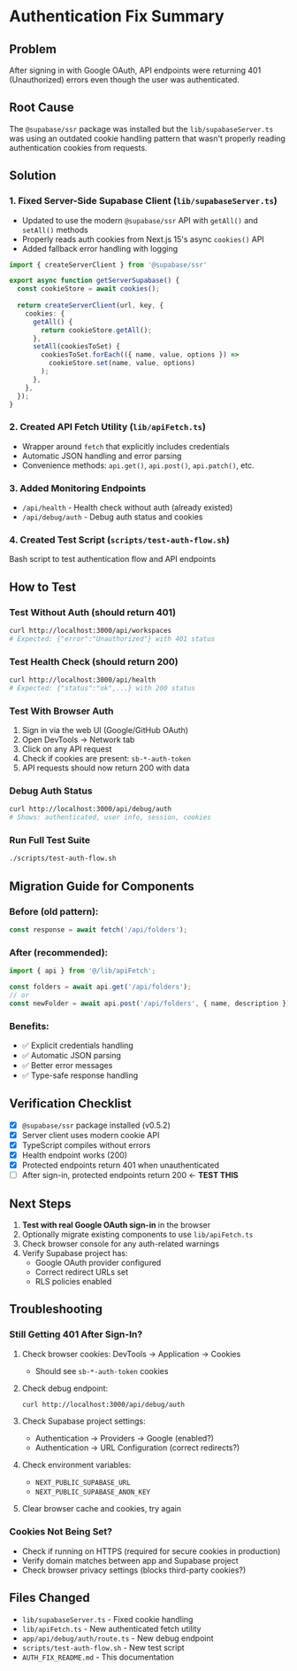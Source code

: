 # Authentication Fix Summary

## Problem
After signing in with Google OAuth, API endpoints were returning 401 (Unauthorized) errors even though the user was authenticated.

## Root Cause
The `@supabase/ssr` package was installed but the `lib/supabaseServer.ts` was using an outdated cookie handling pattern that wasn't properly reading authentication cookies from requests.

## Solution

### 1. Fixed Server-Side Supabase Client (`lib/supabaseServer.ts`)
- Updated to use the modern `@supabase/ssr` API with `getAll()` and `setAll()` methods
- Properly reads auth cookies from Next.js 15's async `cookies()` API
- Added fallback error handling with logging

```typescript
import { createServerClient } from '@supabase/ssr'

export async function getServerSupabase() {
  const cookieStore = await cookies();
  
  return createServerClient(url, key, {
    cookies: {
      getAll() {
        return cookieStore.getAll();
      },
      setAll(cookiesToSet) {
        cookiesToSet.forEach(({ name, value, options }) =>
          cookieStore.set(name, value, options)
        );
      },
    },
  });
}
```

### 2. Created API Fetch Utility (`lib/apiFetch.ts`)
- Wrapper around `fetch` that explicitly includes credentials
- Automatic JSON handling and error parsing
- Convenience methods: `api.get()`, `api.post()`, `api.patch()`, etc.

### 3. Added Monitoring Endpoints
- `/api/health` - Health check without auth (already existed)
- `/api/debug/auth` - Debug auth status and cookies

### 4. Created Test Script (`scripts/test-auth-flow.sh`)
Bash script to test authentication flow and API endpoints

## How to Test

### Test Without Auth (should return 401)
```bash
curl http://localhost:3000/api/workspaces
# Expected: {"error":"Unauthorized"} with 401 status
```

### Test Health Check (should return 200)
```bash
curl http://localhost:3000/api/health
# Expected: {"status":"ok",...} with 200 status
```

### Test With Browser Auth
1. Sign in via the web UI (Google/GitHub OAuth)
2. Open DevTools → Network tab
3. Click on any API request
4. Check if cookies are present: `sb-*-auth-token`
5. API requests should now return 200 with data

### Debug Auth Status
```bash
curl http://localhost:3000/api/debug/auth
# Shows: authenticated, user info, session, cookies
```

### Run Full Test Suite
```bash
./scripts/test-auth-flow.sh
```

## Migration Guide for Components

### Before (old pattern):
```typescript
const response = await fetch('/api/folders');
```

### After (recommended):
```typescript
import { api } from '@/lib/apiFetch';

const folders = await api.get('/api/folders');
// or
const newFolder = await api.post('/api/folders', { name, description });
```

### Benefits:
- ✅ Explicit credentials handling
- ✅ Automatic JSON parsing
- ✅ Better error messages
- ✅ Type-safe response handling

## Verification Checklist

- [x] `@supabase/ssr` package installed (v0.5.2)
- [x] Server client uses modern cookie API
- [x] TypeScript compiles without errors
- [x] Health endpoint works (200)
- [x] Protected endpoints return 401 when unauthenticated
- [ ] After sign-in, protected endpoints return 200 ← **TEST THIS**

## Next Steps

1. **Test with real Google OAuth sign-in** in the browser
2. Optionally migrate existing components to use `lib/apiFetch.ts`
3. Check browser console for any auth-related warnings
4. Verify Supabase project has:
   - Google OAuth provider configured
   - Correct redirect URLs set
   - RLS policies enabled

## Troubleshooting

### Still Getting 401 After Sign-In?

1. Check browser cookies: DevTools → Application → Cookies
   - Should see `sb-*-auth-token` cookies
   
2. Check debug endpoint:
   ```bash
   curl http://localhost:3000/api/debug/auth
   ```
   
3. Check Supabase project settings:
   - Authentication → Providers → Google (enabled?)
   - Authentication → URL Configuration (correct redirects?)
   
4. Check environment variables:
   - `NEXT_PUBLIC_SUPABASE_URL`
   - `NEXT_PUBLIC_SUPABASE_ANON_KEY`
   
5. Clear browser cache and cookies, try again

### Cookies Not Being Set?

- Check if running on HTTPS (required for secure cookies in production)
- Verify domain matches between app and Supabase project
- Check browser privacy settings (blocks third-party cookies?)

## Files Changed

- `lib/supabaseServer.ts` - Fixed cookie handling
- `lib/apiFetch.ts` - New authenticated fetch utility
- `app/api/debug/auth/route.ts` - New debug endpoint
- `scripts/test-auth-flow.sh` - New test script
- `AUTH_FIX_README.md` - This documentation
